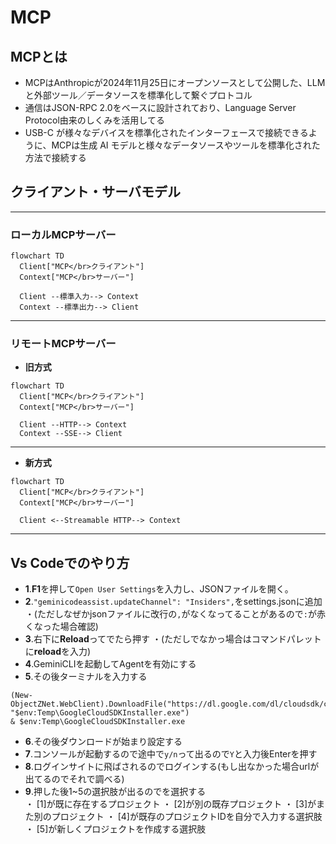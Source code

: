 # MCP

## MCPとは

- MCPはAnthropicが2024年11月25日にオープンソースとして公開した、LLMと外部ツール／データソースを標準化して繋ぐプロトコル
- 通信はJSON-RPC 2.0をベースに設計されており、Language Server Protocol由来のしくみを活用してる
- USB-C が様々なデバイスを標準化されたインターフェースで接続できるように、MCPは生成 AI モデルと様々なデータソースやツールを標準化された方法で接続する

## クライアント・サーバモデル

----------------------------

### ローカルMCPサーバー
```mermaid
flowchart TD
  Client["MCP</br>クライアント"]
  Context["MCP</br>サーバー"]

  Client --標準入力--> Context
  Context --標準出力--> Client
```

----------------------------------

### リモートMCPサーバー

- **旧方式**
```mermaid
flowchart TD
  Client["MCP</br>クライアント"]
  Context["MCP</br>サーバー"]
  
  Client --HTTP--> Context
  Context --SSE--> Client
```

--------------------------------------

- **新方式**
```mermaid
flowchart TD
  Client["MCP</br>クライアント"]
  Context["MCP</br>サーバー"]
  
  Client <--Streamable HTTP--> Context

```

--------------------------------------

## Vs Codeでのやり方
- **1**.**F1**を押して```Open User Settings```を入力し、JSONファイルを開く。</br>
- **2**.```"geminicodeassist.updateChannel": "Insiders",```をsettings.jsonに追加
  ・(ただしなぜかjsonファイルに改行の```,```がなくなってることがあるので```:```が赤くなった場合確認)
- **3**.右下に**Reload**ってでたら押す
  ・(ただしでなかっ場合はコマンドパレットに**reload**を入力)
- **4**.GeminiCLIを起動してAgentを有効にする</br>
- **5**.その後ターミナルを入力する</br>

```
(New-ObjectZNet.WebClient).DownloadFile("https://dl.google.com/dl/cloudsdk/channels/rapid/GoogleCloudSDKInstaller.exe", "$env:Temp\GoogleCloudSDKInstaller.exe")
& $env:Temp\GoogleCloudSDKInstaller.exe
```

- **6**.その後ダウンロードが始まり設定する</br>
- **7**.コンソールが起動するので途中で```y/n```って出るので```Y```と入力後Enterを押す</br>
- **8**.ログインサイトに飛ばされるのでログインする(もし出なかった場合urlが出てるのでそれで調べる)
- **9**.押した後1~5の選択肢が出るのでを選択する</br>
  ・ [1]が既に存在するプロジェクト
  ・ [2]が別の既存プロジェクト
  ・ [3]がまた別のプロジェクト
  ・ [4]が既存のプロジェクトIDを自分で入力する選択肢
  ・ [5]が新しくプロジェクトを作成する選択肢
